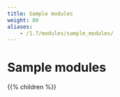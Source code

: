 ```yaml
---
title: Sample modules
weight: 80
aliases:
    - /1.7/modules/sample_modules/
---
```


# Sample modules

{{% children %}} 
